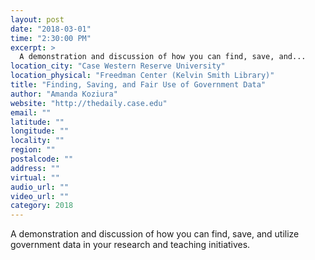 ```yaml
---
layout: post
date: "2018-03-01"
time: "2:30:00 PM"
excerpt: >
  A demonstration and discussion of how you can find, save, and...
location_city: "Case Western Reserve University"
location_physical: "Freedman Center (Kelvin Smith Library)"
title: "Finding, Saving, and Fair Use of Government Data"
author: "Amanda Koziura"
website: "http://thedaily.case.edu"
email: ""
latitude: ""
longitude: ""
locality: ""
region: ""
postalcode: ""
address: ""
virtual: ""
audio_url: ""
video_url: ""
category: 2018
---
```


A demonstration and discussion of how you can find, save, and
utilize government data in your research and teaching initiatives.
